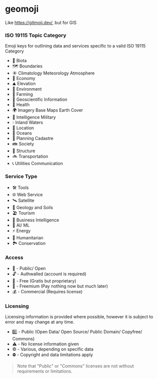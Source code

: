 # geomoji

Like https://gitmoji.dev/, but for GIS

### ISO 19115 Topic Category

Emoji keys for outlining data and services specific to a valid ISO 19115 Category

- :blossom: Biota
- :world_map: Boundaries
- :sunny: Climatology Meteorology Atmosphere
- :receipt: Economy
- :mountain: Elevation
- :leaves: Environment
- :seedling: Farming
- :volcano: Geoscientific Information
- :hospital: Health
- :earth_africa: Imagery Base Maps Earth Cover
- :satellite: Intelligence Military
- :droplet: Inland Waters
- :compass: Location
- :ocean: Oceans
- :toolbox: Planning Cadastre
- :family: Society
- :bricks: Structure
- :bike: Transportation
- :telephone_receiver: Utilities Communication

### Service Type

- :hammer_and_wrench: Tools
- :globe_with_meridians: Web Service
- :artificial_satellite: Satellite
- :mount_fuji: Geology and Soils
- :beach_umbrella: Tourism
- :briefcase: Business Intelligence
- :robot: AI/ ML
- :zap: Energy
- :handshake: Humanitarian
- :national_park: Conservation

### Access

- :gem: - Public/ Open
- :unlock: - Authwalled (account is required)
- :icecream: - Free (Gratis but proprietary)
- :money_with_wings: - Freemium (Pay nothing now but much later)
- :moneybag: - Commercial (Requires license)

### Licensing

Licensing information is provided where possible, however it is subject to error and may change at any time.

- :zero: - Public (Open Data/ Open Source/ Public Domain/ Copyfree/ Commons)
- :warning: - No license information given
- :copyright: - Various, depending on specific data
- :no_entry: - Copyright and data limitations apply

> Note that "Public" or "Commons" licenses are not without requirements or limitations.
